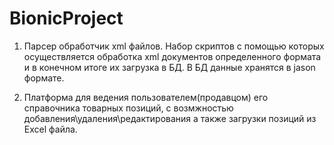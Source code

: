BionicProject
=============
1. Парсер обработчик xml файлов.
Набор скриптов с помощью которых осуществляется обработка xml документов определенного формата и в конечном итоге их загрузка в БД.
В БД данные хранятся в jason формате.

2. Платформа для ведения пользователем(продавцом) его справочника товарных позиций,
с возмжностью добавления\удаления\редактирования а также загрузки позиций из Excel файла.
